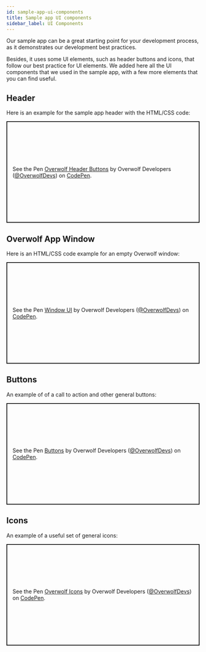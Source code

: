 ```yaml
---
id: sample-app-ui-components
title: Sample app UI components
sidebar_label: UI Components
---
```


<script async src="https://static.codepen.io/assets/embed/ei.js"></script>

Our sample app can be a great starting point for your development process, as it demonstrates our development best practices. 

Besides, it uses some UI elements, such as header buttons and icons, that follow our best practice for UI elements.
We added here all the UI components that we used in the sample app, with a few more elements that you can find useful. 

## Header

Here is an example for the sample app header with the HTML/CSS code:

<p class="codepen" data-height="265" data-theme-id="light" data-default-tab="html,result" data-user="OverwolfDevs" data-slug-hash="zLBMob" style="height: 265px; box-sizing: border-box; display: flex; align-items: center; justify-content: center; border: 2px solid; margin: 1em 0; padding: 1em;" data-pen-title="Overwolf Header Buttons">
  <span>See the Pen <a href="https://codepen.io/OverwolfDevs/pen/zLBMob">
  Overwolf Header Buttons</a> by Overwolf Developers (<a href="https://codepen.io/OverwolfDevs">@OverwolfDevs</a>)
  on <a href="https://codepen.io">CodePen</a>.</span>
</p>

## Overwolf App Window

Here is an HTML/CSS code example for an empty Overwolf window:

<p class="codepen" data-height="265" data-theme-id="light" data-default-tab="html,result" data-user="OverwolfDevs" data-slug-hash="dyoOLXW" style="height: 265px; box-sizing: border-box; display: flex; align-items: center; justify-content: center; border: 2px solid; margin: 1em 0; padding: 1em;" data-pen-title="Window UI">
  <span>See the Pen <a href="https://codepen.io/OverwolfDevs/pen/dyoOLXW">
  Window UI</a> by Overwolf Developers (<a href="https://codepen.io/OverwolfDevs">@OverwolfDevs</a>)
  on <a href="https://codepen.io">CodePen</a>.</span>
</p>

## Buttons

An example of of a call to action and other general buttons:

<p class="codepen" data-height="265" data-theme-id="light" data-default-tab="html,result" data-user="OverwolfDevs" data-slug-hash="wvaoZWE" style="height: 265px; box-sizing: border-box; display: flex; align-items: center; justify-content: center; border: 2px solid; margin: 1em 0; padding: 1em;" data-pen-title="Buttons">
  <span>See the Pen <a href="https://codepen.io/OverwolfDevs/pen/wvaoZWE">
  Buttons</a> by Overwolf Developers (<a href="https://codepen.io/OverwolfDevs">@OverwolfDevs</a>)
  on <a href="https://codepen.io">CodePen</a>.</span>
</p>

## Icons

An example of a useful set of general icons:

<p class="codepen" data-height="265" data-theme-id="light" data-default-tab="html,result" data-user="OverwolfDevs" data-slug-hash="GRJNLqQ" style="height: 265px; box-sizing: border-box; display: flex; align-items: center; justify-content: center; border: 2px solid; margin: 1em 0; padding: 1em;" data-pen-title="Overwolf Icons">
  <span>See the Pen <a href="https://codepen.io/OverwolfDevs/pen/GRJNLqQ">
  Overwolf Icons</a> by Overwolf Developers (<a href="https://codepen.io/OverwolfDevs">@OverwolfDevs</a>)
  on <a href="https://codepen.io">CodePen</a>.</span>
</p>
